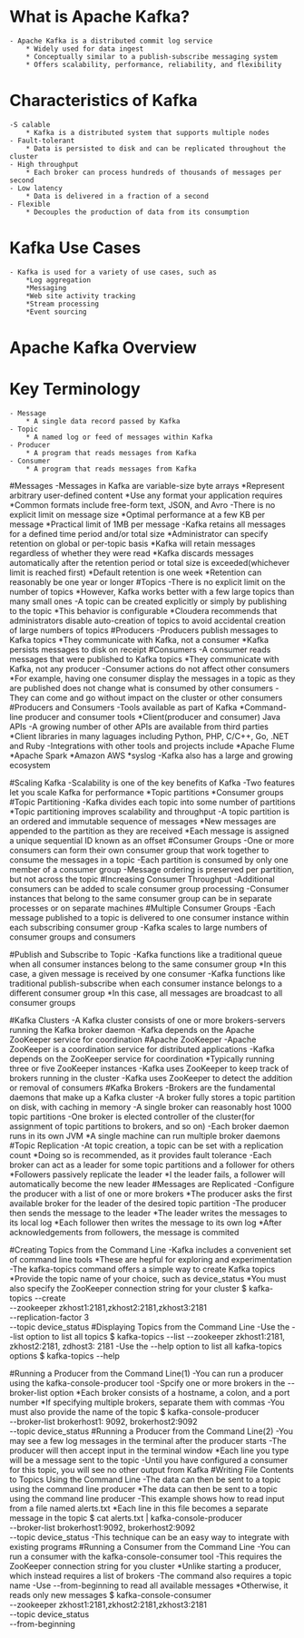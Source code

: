 # What is Apache Kafka?
	- Apache Kafka is a distributed commit log service
		* Widely used for data ingest
		* Conceptually similar to a publish-subscribe messaging system
		* Offers scalability, performance, reliability, and flexibility
		
# Characteristics of Kafka
	-S calable
		* Kafka is a distributed system that supports multiple nodes
	- Fault-tolerant
		* Data is persisted to disk and can be replicated throughout the cluster
	- High throughput
		* Each broker can process hundreds of thousands of messages per second
	- Low latency
		* Data is delivered in a fraction of a second
	- Flexible
		* Decouples the production of data from its consumption
		
# Kafka Use Cases
	- Kafka is used for a variety of use cases, such as
		*Log aggregation
		*Messaging
		*Web site activity tracking
		*Stream processing
		*Event sourcing
		
# Apache Kafka Overview

# Key Terminology
	- Message
		* A single data record passed by Kafka
	- Topic
		* A named log or feed of messages within Kafka
	- Producer
		* A program that reads messages from Kafka			
	- Consumer
		* A program that reads messages from Kafka
		
#Messages
	-Messages in Kafka are variable-size byte arrays
		*Represent arbitrary user-defined content
		*Use any format your application requires
		*Common formats include free-form text, JSON, and Avro
	-There is no explicit limit on message size
		*Optimal performance at a few KB per message
		*Practical limit of 1MB per message
	-Kafka retains all messages for a defined time period and/or total size
		*Administrator can specify retention on global or per-topic basis
		*Kafka will retain messages regardless of whether they were read
		*Kafka discards messages automatically after the retention period or total size is exceeded(whichever limit is reached first)
		*Default retention is one week
		*Retention can reasonably be one year or longer
#Topics
	-There is no explicit limit on the number of topics
		*However, Kafka works better with a few large topics than many small ones
	-A topic can be created explicitly or simply by publishing to the topic
		*This behavior is configurable
		*Cloudera recommends that administrators disable auto-creation of topics to avoid accidental creation of large numbers of topics
#Producers
	-Producers publish messages to Kafka topics
		*They communicate with Kafka, not a consumer
		*Kafka persists messages to disk on receipt
#Consumers
	-A consumer reads messages that were published to Kafka topics
		*They communicate with Kafka, not any producer
	-Consumer actions do not affect other consumers
		*For example, having one consumer display the messages in a topic as they are published does not change what is consumed by other consumers
	-They can come and go without impact on the cluster or other consumers
#Producers and Consumers
	-Tools available as part of Kafka
		*Command-line producer and consumer tools
		*Client(producer and consumer) Java APIs
	-A growing number of other APIs are available from third parties
		*Client libraries in many laguages including Python, PHP, C/C++, Go, .NET and Ruby
	-Integrations with other tools and projects include
		*Apache Flume
		*Apache Spark
		*Amazon AWS
		*syslog
	-Kafka also has a large and growing ecosystem
	
#Scaling Kafka
	-Scalability is one of the key benefits of Kafka
	-Two features let you scale Kafka for performance
		*Topic partitions
		*Consumer groups
#Topic Partitioning
	-Kafka divides each topic into some number of partitions
		*Topic partitioning improves scalability and throughput
	-A topic partition is an ordered and immutable sequence of messages
		*New messages are appended to the partition as they are received
		*Each message is assigned a unique sequential ID known as an offset
#Consumer Groups
	-One or more consumers can form their own consumer group that work together to consume the messages in a topic
	-Each partition is consumed by only one member of a consumer group
	-Message ordering is preserved per partition, but not across the topic
#Increasing Consumer Throughput
	-Additional consumers can be added to scale consumer group processing
	-Consumer instances that belong to the same consumer group can be in separate processes or on separate machines
#Multiple Consumer Groups
	-Each message published to a topic is delivered to one consumer instance within each subscribing consumer group
	-Kafka scales to large numbers of consumer groups and consumers
	
#Publish and Subscribe to Topic
	-Kafka functions like a traditional queue when all consumer instances belong to the same consumer group
		*In this case, a given message is received by one consumer
	-Kafka functions like traditional publish-subscribe when each consumer instance belongs to a different consumer group
		*In this case, all messages are broadcast to all consumer groups
		
#Kafka Clusters
	-A Kafka cluster consists of one or more brokers-servers running the Kafka broker daemon
	-Kafka depends on the Apache ZooKeeper service for coordination
#Apache ZooKeeper
	-Apache ZooKeeper is a coordination service for distributed applications
	-Kafka depends on the ZooKeeper service for coordination
		*Typically running three or five ZooKeeper instances
	-Kafka uses ZooKeeper to keep track of brokers running in the cluster
	-Kafka uses ZooKeeper to detect the addition or removal of consumers
#Kafka Brokers
	-Brokers are the fundamental daemons that make up a Kafka cluster
	-A broker fully stores a topic partition on disk, with caching in memory
	-A single broker can reasonably host 1000 topic partitions
	-One broker is elected controller of the cluster(for assignment of topic partitions to brokers, and so on)
	-Each broker daemon runs in its own JVM
		*A single machine can run multiple broker daemons
#Topic Replication
	-At topic creation, a topic can be set with a replication count
		*Doing so is recommended, as it provides fault tolerance
	-Each broker can act as a leader for some topic partitions and a follower for others
		*Followers passively replicate the leader
		*I the leader fails, a follower will automatically become the new leader
#Messages are Replicated
	-Configure the producer with a list of one or more brokers
		*The producer asks the first available broker for the leader of the desired topic partition
	-The producer then sends the message to the leader
		*The leader writes the messages to its local log
		*Each follower then writes the message to its own log
		*After acknowledgements from followers, the message is commited
		
#Creating Topics from the Command Line
	-Kafka includes a convenient set of command line tools
		*These are hepful for exploring and experimentation
	-The kafka-topics command offers a simple way to create Kafka topics
		*Provide the topic name of your choice, such as device_status
		*You must also specify the ZooKeeper connection string for your cluster
			$ kafka-topics --create \
			               --zookeeper zkhost1:2181,zkhost2:2181,zkhost3:2181 \
			               --replication-factor 3 \
			               --topic device_status
#Displaying Topics from the Command Line
	-Use the --list option to list all topics
		$ kafka-topics --list --zookeeper zkhost1:2181, zkhost2:2181, zdhost3: 2181
	-Use the --help option to list all kafka-topics options
		$ kafka-topics --help
		
#Running a Producer from the Command Line(1)
	-You can run a producer using the kafka-console-producer tool
	-Spcify one or more brokers in the --broker-list option
		*Each broker consists of a hostname, a colon, and a port number
		*If specifying multiple brokers, separate them with commas
	-You must also provide the name of the topic
		$ kafka-console-producer \
		  --broker-list brokerhost1: 9092, brokerhost2:9092 \
		  --topic device_status
#Running a Producer from the Command Line(2)
	-You may see a few log messages in the terminal after the producer starts
	-The producer will then accept input in the terminal window
		*Each line you type will be a message sent to the topic
	-Until you have configured a consumer for this topic, you will see no other output from Kafka
#Writing File Contents to Topics Using the Command Line
	-The data can then be sent to a topic using the command line producer
		*The data can then be sent to a topic using the command line producer
	-This example shows how to read input from a file named alerts.txt
		*Each line in this file becomes a separate message in the topic
			$ cat alerts.txt | kafka-console-producer \
			--broker-list brokerhost1:9092, brokerhost2:9092 \
			--topic device_status
	-This technique can be an easy way to integrate with existing programs
#Running a Consumer from the Command Line
	-You can run a consumer with the kafka-console-consumer tool
	-This requires the ZooKeeper connection string for you cluster
		*Unlike starting a producer, which instead requires a list of brokers
	-The command also requires a topic name
	-Use --from-beginning to read all available messages
		*Otherwise, it reads only new messages
			$ kafka-console-consumer \
			--zookeeper zkhost1:2181,zkhost2:2181,zkhost3:2181 \
			--topic device_status \
			--from-beginning				 					  				
		
		
					            																														